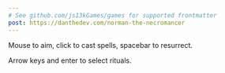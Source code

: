 ```yaml
---
# See github.com/js13kGames/games for supported frontmatter
post: https://danthedev.com/norman-the-necromancer
---
```

Mouse to aim, click to cast spells, spacebar to resurrect.

Arrow keys and enter to select rituals.